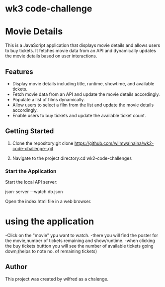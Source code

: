 # wk3 code-challenge

# Movie Details

This is a JavaScript application that displays movie details and allows users to buy tickets. It fetches movie data from an API and dynamically updates the movie details based on user interactions.

## Features

- Display movie details including title, runtime, showtime, and available tickets.
- Fetch movie data from an API and update the movie details accordingly.
- Populate a list of films dynamically.
- Allow users to select a film from the list and update the movie details accordingly.
- Enable users to buy tickets and update the available ticket count.

## Getting Started

1. Clone the repository:git clone https://github.com/wilmwainaina/wk2-code-challenge-.git

2. Navigate to the project directory:cd wk2-code-challenges
   

### Start the Application
Start the local API server:

json-server --watch db.json

Open the index.html file in a web browser.

# using the application
-Click on the "movie" ypu want to watch.
-there you will find the poster for the movie,number of tickets remaining and show/runtime.
-when clicking the buy tickets buttton you will see the number of available tickets going down;(helps to note no. of remaining tickets)

 
## Author

This project was created by wilfred as a chalenge. 
